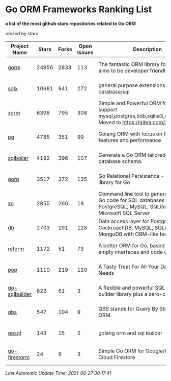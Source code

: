 Go ORM Frameworks Ranking List
==========

**a list of the most github stars repositories related to Go ORM**

*ranked by stars*

| Project Name | Stars | Forks | Open Issues | Description | Last Commit |
| ------------ | ----- | ----- | ----------- | ----------- | ----------- |
| [gorm](https://github.com/go-gorm/gorm) | 24956 | 2833 | 113 | The fantastic ORM library for Golang, aims to be developer friendly | 2021-08-26 05:37:26 |
| [sqlx](https://github.com/jmoiron/sqlx) | 10681 | 841 | 272 | general purpose extensions to golang's database/sql | 2021-05-15 17:05:56 |
| [xorm](https://github.com/go-xorm/xorm) | 6398 | 795 | 308 | Simple and Powerful ORM for Go, support mysql,postgres,tidb,sqlite3,mssql,oracle, Moved to https://gitea.com/xorm/xorm | 2019-10-15 07:03:49 |
| [pg](https://github.com/go-pg/pg) | 4785 | 351 | 99 | Golang ORM with focus on PostgreSQL features and performance | 2021-08-25 11:45:58 |
| [sqlboiler](https://github.com/volatiletech/sqlboiler) | 4192 | 396 | 107 | Generate a Go ORM tailored to your database schema. | 2021-06-07 04:13:44 |
| [gorp](https://github.com/go-gorp/gorp) | 3517 | 372 | 135 | Go Relational Persistence - an ORM-ish library for Go | 2021-03-04 16:05:55 |
| [xo](https://github.com/xo/xo) | 2855 | 260 | 18 | Command line tool to generate idiomatic Go code for SQL databases supporting PostgreSQL, MySQL, SQLite, Oracle, and Microsoft SQL Server | 2021-07-28 09:29:41 |
| [db](https://github.com/upper/db) | 2703 | 191 | 128 | Data access layer for PostgreSQL, CockroachDB, MySQL, SQLite and MongoDB with ORM-like features. | 2021-08-14 11:04:04 |
| [reform](https://github.com/go-reform/reform) | 1172 | 51 | 73 | A better ORM for Go, based on non-empty interfaces and code generation. | 2021-08-25 19:11:28 |
| [pop](https://github.com/gobuffalo/pop) | 1110 | 219 | 120 | A Tasty Treat For All Your Database Needs | 2021-08-10 11:45:44 |
| [go-sqlbuilder](https://github.com/huandu/go-sqlbuilder) | 622 | 61 | 3 | A flexible and powerful SQL string builder library plus a zero-config ORM. | 2021-07-25 07:34:47 |
| [qbs](https://github.com/coocood/qbs) | 547 | 104 | 9 | QBS stands for Query By Struct. A Go ORM. | 2017-04-18 01:16:07 |
| [gosql](https://github.com/rushteam/gosql) | 143 | 15 | 2 | golang orm and sql builder | 2021-06-21 07:03:35 |
| [go-firestorm](https://github.com/jschoedt/go-firestorm) | 24 | 6 | 3 | Simple Go ORM for Google/Firebase Cloud Firestore | 2020-07-07 16:31:05 |

*Last Automatic Update Time: 2021-08-27 00:17:41*